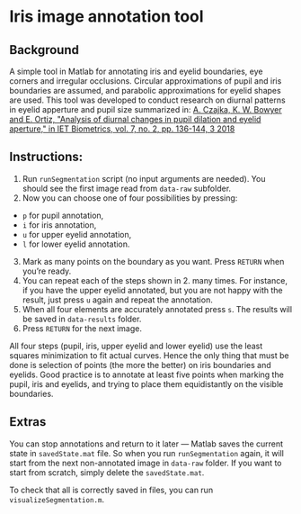 # Iris image annotation tool

## Background

A simple tool in Matlab for annotating iris and eyelid boundaries, eye corners and irregular occlusions. Circular approximations of pupil and iris boundaries are assumed, and parabolic approximations for eyelid shapes are used. This tool was developed to conduct research on diurnal patterns in eyelid apperture and pupil size summarized in: [A. Czajka, K. W. Bowyer and E. Ortiz, "Analysis of diurnal changes in pupil dilation and eyelid aperture," in IET Biometrics, vol. 7, no. 2, pp. 136-144, 3 2018](https://ietresearch.onlinelibrary.wiley.com/doi/full/10.1049/iet-bmt.2016.0191)

## Instructions:

1. Run `runSegmentation` script (no input arguments are needed). You should see the first image read from `data-raw` subfolder.
2. Now you can choose one of four possibilities by pressing:
- `p` for pupil annotation,
- `i` for iris annotation,
- `u` for upper eyelid annotation,
- `l` for lower eyelid annotation.
3. Mark as many points on the boundary as you want. Press `RETURN` when you’re ready.
4. You can repeat each of the steps shown in 2. many times. For instance, if you have the upper eyelid annotated, but you are not happy with the result, just press `u` again and repeat the annotation.
5. When all four elements are accurately annotated press `s`. The results will be saved in `data-results` folder.
6. Press `RETURN` for the next image.

All four steps (pupil, iris, upper eyelid and lower eyelid) use the least squares minimization to fit actual curves. Hence the only thing that must be done is selection of points (the more the better) on iris boundaries and eyelids. Good practice is to annotate at least five points when marking the pupil, iris and eyelids, and trying to place them equidistantly on the visible boundaries.

## Extras

You can stop annotations and return to it later — Matlab saves the current state in `savedState.mat` file. So when you run `runSegmentation` again, it will start from the next non-annotated image in `data-raw` folder. If you want to start from scratch, simply delete the `savedState.mat`.

To check that all is correctly saved in files, you can run `visualizeSegmentation.m`.

